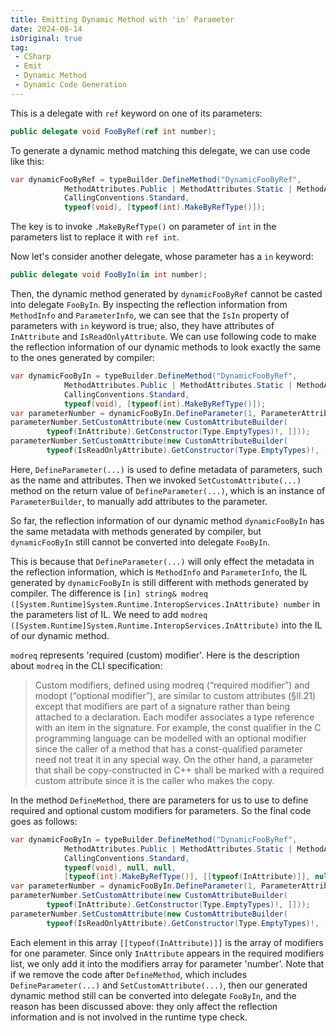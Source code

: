 ```yaml
---
title: Emitting Dynamic Method with 'in' Parameter
date: 2024-08-14
isOriginal: true
tag:
 - CSharp
 - Emit
 - Dynamic Method
 - Dynamic Code Generation
---
```


This is a delegate with `ref` keyword on one of its parameters:

```csharp
public delegate void FooByRef(ref int number);
```

To generate a dynamic method matching this delegate, we can use code like this:

```csharp
var dynamicFooByRef = typeBuilder.DefineMethod("DynamicFooByRef",
            MethodAttributes.Public | MethodAttributes.Static | MethodAttributes.HideBySig,
            CallingConventions.Standard,
            typeof(void), [typeof(int).MakeByRefType()]);
```

The key is to invoke `.MakeByRefType()` on parameter of `int` in the parameters list to replace it with `ref int`.

Now let's consider another delegate, whose parameter has a `in` keyword:

```csharp
public delegate void FooByIn(in int number);
```

Then, the dynamic method generated by `dynamicFooByRef` cannot be casted into delegate `FooByIn`. By inspecting  the reflection information from `MethodInfo` and `ParameterInfo`, we can see that the `IsIn` property of parameters with `in` keyword is true; also, they have attributes of `InAttribute` and `IsReadOnlyAttribute`.
We can use following code to make the reflection information of our dynamic methods to look exactly the same to the ones generated by compiler:

```csharp
var dynamicFooByIn = typeBuilder.DefineMethod("DynamicFooByRef",
            MethodAttributes.Public | MethodAttributes.Static | MethodAttributes.HideBySig,
            CallingConventions.Standard,
            typeof(void), [typeof(int).MakeByRefType()]);
var parameterNumber = dynamicFooByIn.DefineParameter(1, ParameterAttributes.In, "number");
parameterNumber.SetCustomAttribute(new CustomAttributeBuilder(
        typeof(InAttribute).GetConstructor(Type.EmptyTypes)!, []));
parameterNumber.SetCustomAttribute(new CustomAttributeBuilder(
        typeof(IsReadOnlyAttribute).GetConstructor(Type.EmptyTypes)!, []));
```

Here, `DefineParameter(...)` is used to define metadata of parameters, such as the name and attributes.
Then we invoked `SetCustomAttribute(...)` method on the return value of `DefineParameter(...)`, 
which is an instance of `ParameterBuilder`,
to manually add attributes to the parameter.

So far, the reflection information of our dynamic method `dynamicFooByIn` has the same metadata with methods generated by compiler, but `dynamicFooByIn` still cannot be converted into delegate `FooByIn`.

This is because that `DefineParameter(...)` will only effect the metadata in the reflection information, which is `MethodInfo` and `ParameterInfo`, the IL generated by `dynamicFooByIn` is still different with methods generated by compiler. The difference is `[in] string& modreq ([System.Runtime]System.Runtime.InteropServices.InAttribute) number` in the parameters list of IL. We need to add `modreq ([System.Runtime]System.Runtime.InteropServices.InAttribute)` into the IL of our dynamic method.

`modreq` represents 'required (custom) modifier'. Here is the description about `modreq` in the CLI specification:

> Custom modifiers, defined using modreq (“required modifier”) and modopt (“optional modifier”), are similar to custom attributes (§II.21) except that modifiers are part of a signature rather than being attached to a declaration. Each modifer associates a type reference with an item in the signature.
> For example, the const qualifier in the C programming language can be modelled with an optional modifier since the caller of a method that has a const-qualified parameter need not treat it in any special way. On the other hand, a parameter that shall be copy-constructed in C++ shall be marked with a required custom attribute since it is the caller who makes the copy.

In the method `DefineMethod`, there are parameters for us to use to define required and optional custom modifiers for parameters. So the final code goes as follows:

```csharp
var dynamicFooByIn = typeBuilder.DefineMethod("DynamicFooByRef",
            MethodAttributes.Public | MethodAttributes.Static | MethodAttributes.HideBySig,
            CallingConventions.Standard,
            typeof(void), null, null,
            [typeof(int).MakeByRefType()], [[typeof(InAttribute)]], null);
var parameterNumber = dynamicFooByIn.DefineParameter(1, ParameterAttributes.In, "number");
parameterNumber.SetCustomAttribute(new CustomAttributeBuilder(
        typeof(InAttribute).GetConstructor(Type.EmptyTypes)!, []));
parameterNumber.SetCustomAttribute(new CustomAttributeBuilder(
        typeof(IsReadOnlyAttribute).GetConstructor(Type.EmptyTypes)!, []));
```

Each element in this array `[[typeof(InAttribute)]]` is the array of modifiers for one parameter. Since only `InAttribute` appears in the required modifiers list, we only add it into the modifiers array for parameter 'number'. Note that if we remove the code after `DefineMethod`, which includes `DefineParameter(...)` and `SetCustomAttribute(...)`, then our generated dynamic method still can be converted into delegate `FooByIn`, and the reason has been discussed above: they only affect the reflection information and is not involved in the runtime type check.